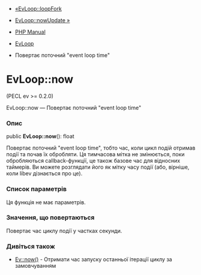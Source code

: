 - [«EvLoop::loopFork](evloop.loopfork.md)
- [EvLoop::nowUpdate »](evloop.nowupdate.md)

- [PHP Manual](index.md)
- [EvLoop](class.evloop.md)
- Повертає поточний "event loop time"

# EvLoop::now

(PECL ev \>= 0.2.0)

EvLoop::now — Повертає поточний "event loop time"

### Опис

public **EvLoop::now**(): float

Повертає поточний "event loop time", тобто час, коли цикл подій
отримав події та почав їх обробляти. Ця тимчасова мітка не
змінюється, поки обробляються callback-функції, це також базове
час для відносних таймерів. Ви можете розглядати
його як мітку часу події (або, вірніше, коли libev
дізнається про це).

### Список параметрів

Ця функція не має параметрів.

### Значення, що повертаються

Повертає час циклу події у частках секунди.

### Дивіться також

- [Ev::now()](ev.now.md) - Отримати час запуску останньої ітерації
циклу за замовчуванням
